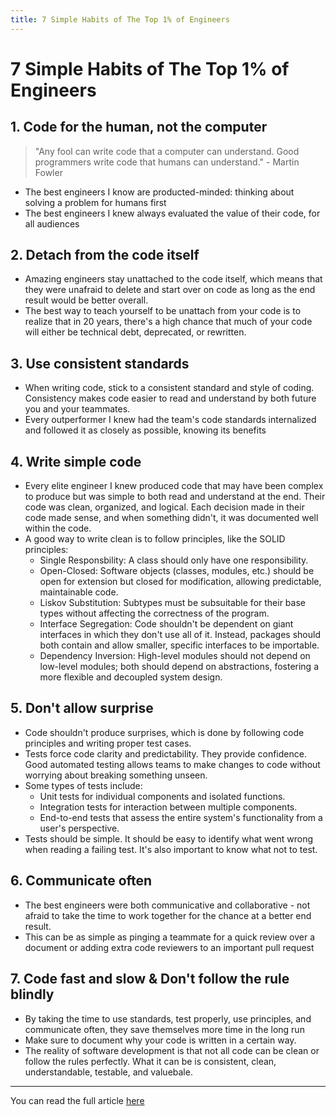 ```yaml
---
title: 7 Simple Habits of The Top 1% of Engineers
---
```


# 7 Simple Habits of The Top 1% of Engineers

## 1. Code for the human, not the computer

>"Any fool can write code that a computer can understand. Good programmers write code that humans can understand." - Martin Fowler


- The best engineers I know are producted-minded: thinking about solving a problem for humans first
- The best engineers I knew always evaluated the value of their code, for all audiences

## 2. Detach from the code itself
- Amazing engineers stay unattached to the code itself, which means that they were unafraid to delete and start over on code as long as the end result would be better overall.
- The best way to teach yourself to be unattach from your code is to realize that in 20 years, there's a high chance that much of your code will either be technical debt, deprecated, or rewritten.

## 3. Use consistent standards
- When writing code, stick to a consistent standard and style of coding. Consistency makes code easier to read and understand by both future you and your teammates.
- Every outperformer I knew had the team's code standards internalized and followed it as closely as possible, knowing its benefits

## 4. Write simple code
- Every elite engineer I knew produced code that may have been complex to produce but was simple to both read and understand at the end. Their code was clean, organized, and logical. Each decision made in their code made sense, and when something didn't, it was documented well within the code.
- A good way to write clean is to follow principles, like the SOLID principles:
    - Single Responsbility: A class should only have one responsibility.
    - Open-Closed: Software objects (classes, modules, etc.) should be open for extension but closed for modification, allowing predictable, maintainable code.
    - Liskov Substitution: Subtypes must be subsuitable for their base types without affecting the correctness of the program.
    - Interface Segregation: Code shouldn't be dependent on giant interfaces in which they don't use all of it. Instead, packages should both contain and allow smaller, specific interfaces to be importable.
    - Dependency Inversion: High-level modules should not depend on low-level modules; both should depend on abstractions, fostering a more flexible and decoupled system design.

## 5. Don't allow surprise
- Code shouldn't produce surprises, which is done by following code principles and writing proper test cases.
- Tests force code clarity and predictability. They provide confidence. Good automated testing allows teams to make changes to code without worrying about breaking something unseen.
- Some types of tests include: 
    - Unit tests for individual components and isolated functions.
    - Integration tests for interaction between multiple components.
    - End-to-end tests that assess the entire system's functionality from a user's perspective.
- Tests should be simple. It should be easy to identify what went wrong when reading a failing test. It's also important to know what not to test.

## 6. Communicate often
- The best engineers were both communicative and collaborative - not afraid to take the time to work together for the chance at a better end result.
- This can be as simple as pinging a teammate for a quick review over a document or adding extra code reviewers to an important pull request

## 7. Code fast and slow & Don't follow the rule blindly
- By taking the time to use standards, test properly, use principles, and communicate often, they save themselves more time in the long run
- Make sure to document why your code is written in a certain way.
- The reality of software development is that not all code can be clean or follow the rules perfectly. What it can be is consistent, clean, understandable, testable, and valuebale.

---

You can read the full article [here](https://engineercodex.substack.com/p/7-simple-habits-of-the-top-1-of-engineers)